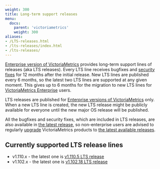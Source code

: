 ```yaml
---
weight: 300
title: Long-term support releases
menu:
  docs:
    parent: 'victoriametrics'
    weight: 300
aliases:
- /LTS-releases.html
- /lts-releases/index.html
- /lts-releases/
---
```

[Enterprise version of VictoriaMetrics](https://docs.victoriametrics.com/enterprise/) provides long-term support lines of releases (aka LTS releases).
Every LTS line receives bugfixes and [security fixes](https://github.com/VictoriaMetrics/VictoriaMetrics/blob/master/SECURITY.md) for 12 months after
the initial release. New LTS lines are published every 6 months, so the latest two LTS lines are supported at any given moment. This gives up to 6 months
for the migration to new LTS lines for [VictoriaMetrics Enterprise](https://docs.victoriametrics.com/enterprise/) users.

LTS releases are published for [Enterprise versions of VictoriaMetrics](https://docs.victoriametrics.com/enterprise/) only.
When a new LTS line is created, the new LTS release might be publicly available for everyone until the new major OS release will be published.

All the bugfixes and security fixes, which are included in LTS releases, are also available in [the latest release](https://github.com/VictoriaMetrics/VictoriaMetrics/releases/latest),
so non-enterprise users are advised to regularly [upgrade](https://docs.victoriametrics.com/#how-to-upgrade-victoriametrics) VictoriaMetrics products
to [the latest available releases](https://docs.victoriametrics.com/changelog/).

## Currently supported LTS release lines

- v1.110.x - the latest one is [v1.110.5 LTS release](https://github.com/VictoriaMetrics/VictoriaMetrics/releases/tag/v1.110.5)
- v1.102.x - the latest one is [v1.102.18 LTS release](https://github.com/VictoriaMetrics/VictoriaMetrics/releases/tag/v1.102.18)
